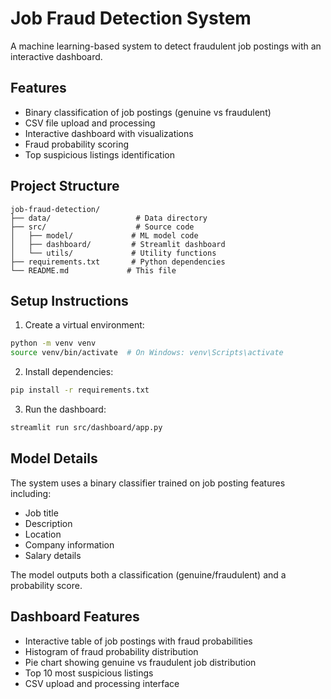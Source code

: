 # Job Fraud Detection System

A machine learning-based system to detect fraudulent job postings with an interactive dashboard.

## Features

- Binary classification of job postings (genuine vs fraudulent)
- CSV file upload and processing
- Interactive dashboard with visualizations
- Fraud probability scoring
- Top suspicious listings identification

## Project Structure

```
job-fraud-detection/
├── data/                   # Data directory
├── src/                    # Source code
│   ├── model/             # ML model code
│   ├── dashboard/         # Streamlit dashboard
│   └── utils/             # Utility functions
├── requirements.txt       # Python dependencies
└── README.md             # This file
```

## Setup Instructions

1. Create a virtual environment:
```bash
python -m venv venv
source venv/bin/activate  # On Windows: venv\Scripts\activate
```

2. Install dependencies:
```bash
pip install -r requirements.txt
```

3. Run the dashboard:
```bash
streamlit run src/dashboard/app.py
```

## Model Details

The system uses a binary classifier trained on job posting features including:
- Job title
- Description
- Location
- Company information
- Salary details

The model outputs both a classification (genuine/fraudulent) and a probability score.

## Dashboard Features

- Interactive table of job postings with fraud probabilities
- Histogram of fraud probability distribution
- Pie chart showing genuine vs fraudulent job distribution
- Top 10 most suspicious listings
- CSV upload and processing interface 